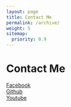 ```yaml
---
layout: page
title: Contact Me
permalink: /archive/
weight: 5
sitemap:
  priority: 0.9
---
```

# Contact Me
<div class="page">
<a href="https://www.facebook.com/kausik.narayanan">Facebook</a><br>
<a href="https://www.github.com/KausikN">Github</a><br>
<a href="https://www.youtube.com/KausikN">Youtube</a><br>
</div>

